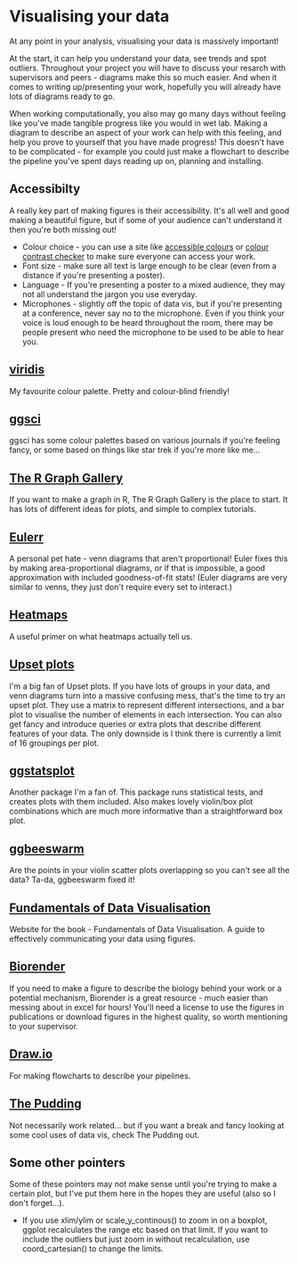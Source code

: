 # Visualising your data

At any point in your analysis, visualising your data is massively important! 

At the start, it can help you understand your data, see trends and spot outliers. Throughout your project you will have to discuss your resarch with supervisors and peers - diagrams make this so much easier. And when it comes to writing up/presenting your work, hopefully you will already have lots of diagrams ready to go.

When working computationally, you also may go many days without feeling like you've made tangible progress like you would in wet lab. Making a diagram to describe an aspect of your work can help with this feeling, and help you prove to yourself that you have made progress! This doesn't have to be complicated - for example you could just make a flowchart to describe the pipeline you've spent days reading up on, planning and installing.

## Accessibilty

A really key part of making figures is their accessibility. It's all well and good making a beautiful figure, but if some of your audience can't understand it then you're both missing out!

* Colour choice - you can use a site like [accessible colours](https://accessible-colors.com/) or [colour contrast checker](https://colourcontrast.cc/) to make sure everyone can access your work. 
* Font size - make sure all text is large enough to be clear (even from a distance if you're presenting a poster).
* Language - If you're presenting a poster to a mixed audience, they may not all understand the jargon you use everyday.
* Microphones - slightly off the topic of data vis, but if you're presenting at a conference, never say no to the microphone. Even if you think your voice is loud enough to be heard throughout the room, there may be people present who need the microphone to be used to be able to hear you.

## [viridis](https://cran.r-project.org/web/packages/viridis/vignettes/intro-to-viridis.html)

My favourite colour palette. Pretty and colour-blind friendly!

## [ggsci](https://cran.r-project.org/web/packages/ggsci/vignettes/ggsci.html)

ggsci has some colour palettes based on various journals if you're feeling fancy, or some based on things like star trek if you're more like me...

## [The R Graph Gallery](https://www.r-graph-gallery.com/)

If you want to make a graph in R, The R Graph Gallery is the place to start. It has lots of different ideas for plots, and simple to complex tutorials.

## [Eulerr](https://github.com/jolars/eulerr)

A personal pet hate - venn diagrams that aren't proportional! Euler fixes this by making area-proportional diagrams, or if that is impossible, a good approximation with included goodness-of-fit stats!
(Euler diagrams are very similar to venns, they just don't require every set to interact.)

## [Heatmaps](http://www.opiniomics.org/you-probably-dont-understand-heatmaps/)

A useful primer on what heatmaps actually tell us.

## [Upset plots](https://github.com/hms-dbmi/UpSetR)

I'm a big fan of Upset plots. If you have lots of groups in your data, and venn diagrams turn into a massive confusing mess, that's the time to try an upset plot. They use a matrix to represent different intersections, and a bar plot to visualise the number of elements in each intersection. You can also get fancy and introduce queries or extra plots that describe different features of your data. The only downside is I think there is currently a limit of 16 groupings per plot.

## [ggstatsplot](https://indrajeetpatil.github.io/ggstatsplot/)

Another package I'm a fan of. This package runs statistical tests, and creates plots with them included. Also makes lovely violin/box plot combinations which are much more informative than a straightforward box plot.

## [ggbeeswarm](https://github.com/eclarke/ggbeeswarm)

Are the points in your violin scatter plots overlapping so you can't see all the data? Ta-da, ggbeeswarm fixed it!

## [Fundamentals of Data Visualisation](https://clauswilke.com/dataviz/)

Website for the book - Fundamentals of Data Visualisation. A guide to effectively communicating your data using figures.

## [Biorender](https://biorender.com/)

If you need to make a figure to describe the biology behind your work or a potential mechanism, Biorender is a great resource - much easier than messing about in excel for hours! You'll need a license to use the figures in publications or download figures in the highest quality, so worth mentioning to your supervisor.

## [Draw.io](https://www.draw.io/index.html)

For making flowcharts to describe your pipelines.

## [The Pudding](https://pudding.cool/)

Not necessarily work related... but if you want a break and fancy looking at some cool uses of data vis, check The Pudding out.

## Some other pointers

Some of these pointers may not make sense until you're trying to make a certain plot, but I've put them here in the hopes they are useful (also so I don't forget...).

* If you use xlim/ylim or scale_y_continous() to zoom in on a boxplot, ggplot recalculates the range etc based on that limit. If you want to include the outliers but just zoom in without recalculation, use coord_cartesian() to change the limits.
